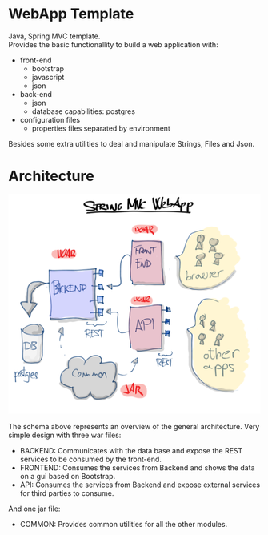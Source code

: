 # WebApp Template
Java, Spring MVC template.  
Provides the basic functionallity to build a web application with:

* front-end
    * bootstrap
    * javascript
    * json
* back-end
    * json
    * database capabilities: postgres
* configuration files
    * properties files separated by environment

Besides some extra utilities to deal and manipulate Strings, Files and Json.

# Architecture
![alt tag](springMvcWebapp.png)

The schema above represents an overview of the general architecture. Very simple design with three war files:

* BACKEND: Communicates with the data base and expose the REST services to be consumed by the front-end.
* FRONTEND: Consumes the services from Backend and shows the data on a gui based on Bootstrap.
* API: Consumes the services from Backend and expose external services for third parties to consume.

And one jar file:
* COMMON: Provides common utilities for all the other modules.